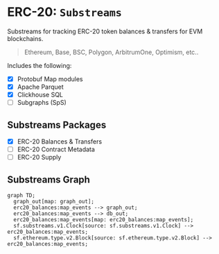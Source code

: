 # ERC-20: `Substreams`

Substreams for tracking ERC-20 token balances & transfers for EVM blockchains.

> Ethereum, Base, BSC, Polygon, ArbitrumOne, Optimism, etc..

Includes the following:

- [x] Protobuf Map modules
- [x] Apache Parquet
- [x] Clickhouse SQL
- [ ] Subgraphs (SpS)

## Substreams Packages

- [x] ERC-20 Balances & Transfers
- [ ] ERC-20 Contract Metadata
- [ ] ERC-20 Supply

## Substreams Graph

```mermaid
graph TD;
  graph_out[map: graph_out];
  erc20_balances:map_events --> graph_out;
  erc20_balances:map_events --> db_out;
  erc20_balances:map_events[map: erc20_balances:map_events];
  sf.substreams.v1.Clock[source: sf.substreams.v1.Clock] --> erc20_balances:map_events;
  sf.ethereum.type.v2.Block[source: sf.ethereum.type.v2.Block] --> erc20_balances:map_events;
```
